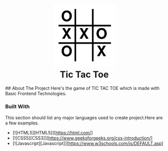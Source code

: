 <h1 align="center">
  <br>
  <a href="http://www.github.com/yashjri"><img src="https://github.com/yashjri/Tic_Tac_Toe-_game/blob/master/tic_tac_toe.png" alt="tic_tac_toe" width="200"></a>
  <br>
  Tic Tac Toe
  <br>
</h1>
## About The Project
Here's the game of TIC TAC TOE which is made with Basic Frontend Technologies.

### Built With
This section should list any major languages used to create project.Here are a few examples.
* [![HTML5][HTML5]][https://html.com/]
* [![CSS5][CSS3]][https://www.geeksforgeeks.org/css-introduction/]
* [![Javascript][Javascript]][https://www.w3schools.com/js/DEFAULT.asp]


